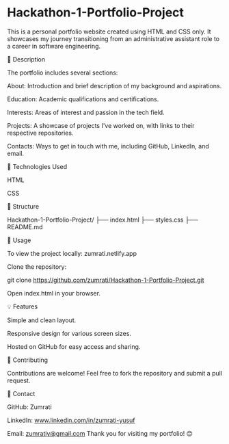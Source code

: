 # Hackathon-1-Portfolio-Project
This is a personal portfolio website created using HTML and CSS only. It showcases my journey transitioning from an administrative assistant role to a career in software engineering.

📌 Description

The portfolio includes several sections:

About: Introduction and brief description of my background and aspirations.

Education: Academic qualifications and certifications.

Interests: Areas of interest and passion in the tech field.

Projects: A showcase of projects I've worked on, with links to their respective repositories.

Contacts: Ways to get in touch with me, including GitHub, LinkedIn, and email.

🚀 Technologies Used

HTML

CSS

📂 Structure

Hackathon-1-Portfolio-Project/
├── index.html
├── styles.css
├── README.md

📖 Usage

To view the project locally: zumrati.netlify.app

Clone the repository:

git clone https://github.com/zumrati/Hackathon-1-Portfolio-Project.git

Open index.html in your browser.

💡 Features

Simple and clean layout.

Responsive design for various screen sizes.

Hosted on GitHub for easy access and sharing.

🌟 Contributing

Contributions are welcome! Feel free to fork the repository and submit a pull request.

📧 Contact

GitHub: Zumrati

LinkedIn: www.linkedin.com/in/zumrati-yusuf

Email: zumratiy@gmail.com
Thank you for visiting my portfolio! 😊
